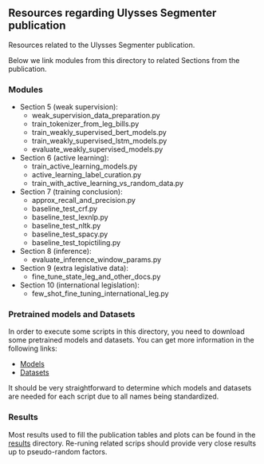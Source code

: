 ## Resources regarding Ulysses Segmenter publication

Resources related to the Ulysses Segmenter publication.

Below we link modules from this directory to related Sections from the publication.

### Modules
- Section 5 (weak supervision):
    - weak_supervision_data_preparation.py
    - train_tokenizer_from_leg_bills.py
    - train_weakly_supervised_bert_models.py
    - train_weakly_supervised_lstm_models.py
    - evaluate_weakly_supervised_models.py
- Section 6 (active learning):
    - train_active_learning_models.py
    - active_learning_label_curation.py
    - train_with_active_learning_vs_random_data.py
- Section 7 (training conclusion):
    - approx_recall_and_precision.py
    - baseline_test_crf.py
    - baseline_test_lexnlp.py
    - baseline_test_nltk.py
    - baseline_test_spacy.py
    - baseline_test_topictiling.py
- Section 8 (inference):
    - evaluate_inference_window_params.py
- Section 9 (extra legislative data):
    - fine_tune_state_leg_and_other_docs.py
- Section 10 (international legislation):
    - few_shot_fine_tuning_international_leg.py

### Pretrained models and Datasets

In order to execute some scripts in this directory, you need to download some pretrained models and datasets.
You can get more information in the following links:

- [Models](https://github.com/ulysses-camara/ulysses-segmenter?tab=readme-ov-file#available-models)
- [Datasets](https://github.com/ulysses-camara/ulysses-segmenter?tab=readme-ov-file#train-and-evaluation-data)

It should be very straightforward to determine which models and datasets are needed for each script due to all names being standardized.

### Results

Most results used to fill the publication tables and plots can be found in the [results](./results) directory.
Re-runing related scrips should provide very close results up to pseudo-random factors.
